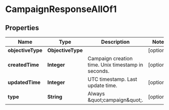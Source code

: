 

# CampaignResponseAllOf1


## Properties

Name | Type | Description | Notes
------------ | ------------- | ------------- | -------------
**objectiveType** | **ObjectiveType** |  |  [optional]
**createdTime** | **Integer** | Campaign creation time. Unix timestamp in seconds. |  [optional]
**updatedTime** | **Integer** | UTC timestamp. Last update time. |  [optional]
**type** | **String** | Always \&quot;campaign\&quot;. |  [optional]



